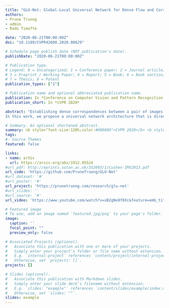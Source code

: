 ```yaml
---
title: "GLU-Net: Global-Local Universal Network for Dense Flow and Correspondences"
authors:
- Prune Truong
- admin
- Radu Timofte

date: "2020-06-21T00:00:00Z"
doi: "10.1109/CVPR42600.2020.00629"

# Schedule page publish date (NOT publication's date).
publishDate: "2020-06-21T00:00:00Z"

# Publication type.
# Legend: 0 = Uncategorized; 1 = Conference paper; 2 = Journal article;
# 3 = Preprint / Working Paper; 4 = Report; 5 = Book; 6 = Book section;
# 7 = Thesis; 8 = Patent
publication_types: ["1"]

# Publication name and optional abbreviated publication name.
publication: In *Conference on Computer Vision and Pattern Recognition, CVPR 2020*
publication_short: In *CVPR 2020*

abstract: "Establishing dense correspondences between a pair of images is an important and general problem, covering geometric matching, optical flow and semantic correspondences. While these applications share fundamental challenges, such as large displacements, pixel-accuracy, and appearance changes, they are currently addressed with specialized network architectures, designed for only one particular task. This severely limits the generalization capabilities of such networks to new scenarios, where e.g. robustness to larger displacements or higher accuracy is required.
In this work, we propose a universal network architecture that is directly applicable to all the aforementioned dense correspondence problems. We achieve both high accuracy and robustness to large displacements by investigating the combined use of global and local correlation layers. We further propose an adaptive resolution strategy, allowing our network to operate on virtually any input image resolution. The proposed GLU-Net achieves state-of-the-art performance for geometric and semantic matching as well as optical flow, when using the same network and weights."

# Summary. An optional shortened abstract.
summary: <b style="font-size:120%;color:#008080">CVPR 2020</b> <b style="font-size:120%;color:#E08040">Oral</b><br> A unified network architecture for dense correspondences applicable to geometric matching, optical flow and semantic matching.
tags:
#- Source Themes
featured: false

links:
- name: arXiv
  url: https://arxiv.org/abs/1912.05524
#url_pdf: http://eprints.soton.ac.uk/352095/1/Cushen-IMV2013.pdf
url_code: 'https://github.com/PruneTruong/GLU-Net'
#url_dataset: '#'
#url_poster: '#'
url_project: 'https://prunetruong.com/research/glu-net'
#url_slides: ''
#url_source: '#'
url_video: 'https://www.youtube.com/watch?v=xB2gNx8f8Xc&feature=emb_title'

# Featured image
# To use, add an image named `featured.jpg/png` to your page's folder. 
image:
  caption: ''
  focal_point: ""
  preview_only: false

# Associated Projects (optional).
#   Associate this publication with one or more of your projects.
#   Simply enter your project's folder or file name without extension.
#   E.g. `internal-project` references `content/project/internal-project/index.md`.
#   Otherwise, set `projects: []`.
projects: []

# Slides (optional).
#   Associate this publication with Markdown slides.
#   Simply enter your slide deck's filename without extension.
#   E.g. `slides: "example"` references `content/slides/example/index.md`.
#   Otherwise, set `slides: ""`.
slides: example
---
```



